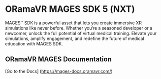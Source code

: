 ORamaVR MAGES SDK 5 (ΝΧΤ)
=========
MAGES™ SDK is a powerful asset that lets you create immersive XR simulations like never before. Whether you’re a seasoned developer or a newcomer, unlock the full potential of virtual medical training. Elevate your simulations, amplify engagement, and redefine the future of medical education with MAGES SDK.


## ORamaVR MAGES Documentation

[Go to the Docs] (https://mages-docs.oramavr.com/)